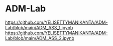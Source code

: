 # ADM-Lab
https://github.com/YELISETTYMANIKANTA/ADM-Lab/blob/main/ADM_ASS_1.ipynb
https://github.com/YELISETTYMANIKANTA/ADM-Lab/blob/main/ADM_ASS_2.ipynb
